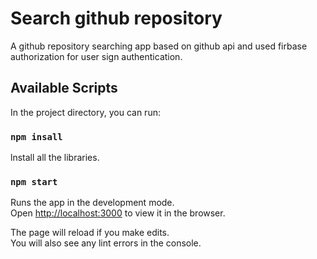 # Search github repository

A github repository searching app based on github api and used firbase authorization for user sign authentication.

## Available Scripts

In the project directory, you can run:
### `npm insall` 
lnstall all the libraries.

### `npm start`

Runs the app in the development mode.\
Open [http://localhost:3000](http://localhost:3000) to view it in the browser.

The page will reload if you make edits.\
You will also see any lint errors in the console.

